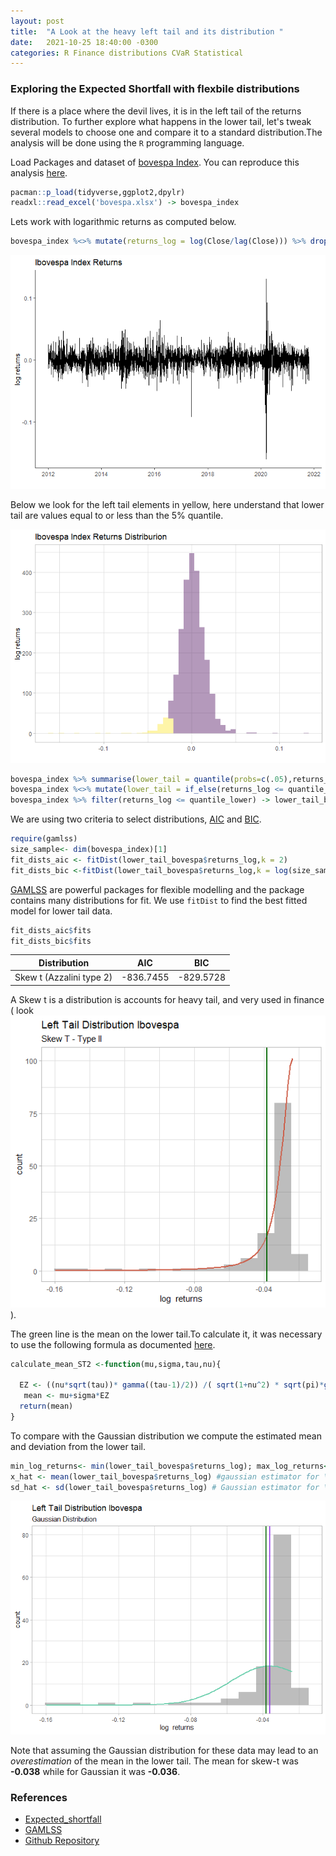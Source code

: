 ```yaml
---
layout: post
title:  "A Look at the heavy left tail and its distribution "
date:   2021-10-25 18:40:00 -0300
categories: R Finance distributions CVaR Statistical 
---
```


### Exploring the Expected Shortfall with flexbile distributions

If there is a place where the devil lives, it is in the left tail of the returns distribution.
To further explore what happens in the lower tail, let's tweak several models to choose one and compare it to a standard distribution.The analysis will be done using the `R` programming language. 


Load Packages and dataset of [bovespa Index](https://www.b3.com.br/pt_br/market-data-e-indices/indices/indices-amplos/ibovespa.htm). You can reproduce this analysis [here](https://github.com/lukmol/Heavy-left-tail).
```r
pacman::p_load(tidyverse,ggplot2,dpylr)
readxl::read_excel('bovespa.xlsx') -> bovespa_index
```

Lets work with logarithmic returns as computed below.
```r
bovespa_index %<>% mutate(returns_log = log(Close/lag(Close))) %>% drop_na()
```

![returns](/assets/images/returns.png)

Below we look for the left tail elements in yellow, here understand that lower tail are values equal to or less than the 5% quantile.

![histogram](/assets/images/histogram.png)

```r
bovespa_index %>% summarise(lower_tail = quantile(probs=c(.05),returns_log)) %>% pull() -> quantile_lower
bovespa_index %<>% mutate(lower_tail = if_else(returns_log <= quantile_lower,1,0))
bovespa_index %>% filter(returns_log <= quantile_lower) -> lower_tail_bovespa
```
We are using two criteria to select distributions, [AIC](https://en.wikipedia.org/wiki/Akaike_information_criterion) and [BIC](https://en.wikipedia.org/wiki/Bayesian_information_criterion).

```r
require(gamlss)
size_sample<- dim(bovespa_index)[1]
fit_dists_aic <- fitDist(lower_tail_bovespa$returns_log,k = 2)
fit_dists_bic <-fitDist(lower_tail_bovespa$returns_log,k = log(size_sample))
```
[GAMLSS](https://www.gamlss.com/) are powerful packages for flexible modelling and the package contains many distributions for fit. We use  `fitDist` to find the best fitted model for lower tail data.

```r
fit_dists_aic$fits
fit_dists_bic$fits
```


|Distribution | AIC | BIC|
|-------------|-----|----|
|Skew t (Azzalini type 2)| -836.7455 |-829.5728|

A Skew t is a distribution is accounts for heavy tail, and very used in finance ( look ![skewt2](/assets/images/st2.png)).

The green line is the mean on the lower tail.To calculate it, it was necessary to use the following formula as documented [here](https://search.r-project.org/CRAN/refmans/gamlss.dist/html/ST1.html).


```r
calculate_mean_ST2 <-function(mu,sigma,tau,nu){
  
  EZ <- ((nu*sqrt(tau))* gamma((tau-1)/2)) /( sqrt(1+nu^2) * sqrt(pi)*gamma(tau/2))
   mean <- mu+sigma*EZ
  return(mean)
}
```
To compare with the Gaussian distribution we compute the estimated mean and deviation from the lower tail.

```r
min_log_returns<- min(lower_tail_bovespa$returns_log); max_log_returns<- max(lower_tail_bovespa$returns_log);
x_hat <- mean(lower_tail_bovespa$returns_log) #gaussian estimator for \mu
sd_hat <- sd(lower_tail_bovespa$returns_log) # Gaussian estimator for \sigma
```

![gaussian](/assets/images/gaussian.png)

Note that assuming the Gaussian distribution for these data may lead to an *overestimation* of the mean in the lower tail. The mean for skew-t was **-0.038** while for Gaussian it was **-0.036**.

### References

- [Expected_shortfall](https://en.wikipedia.org/wiki/Expected_shortfall)
- [GAMLSS](https://www.gamlss.com/)
- [Github Repository](https://github.com/lukmol/Heavy-left-tail)


